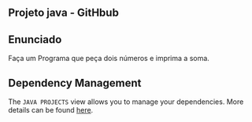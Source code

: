 ## Projeto java - GitHbub

## Enunciado

Faça um Programa que peça dois números e imprima a soma.


## Dependency Management

The `JAVA PROJECTS` view allows you to manage your dependencies. More details can be found [here](https://github.com/microsoft/vscode-java-dependency#manage-dependencies).
